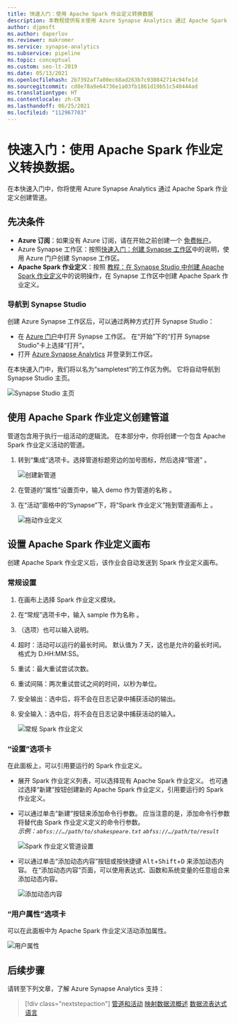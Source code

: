 ```yaml
---
title: 快速入门：使用 Apache Spark 作业定义转换数据
description: 本教程提供有关使用 Azure Synapse Analytics 通过 Apache Spark 作业定义转换数据的分步说明。
author: djpmsft
ms.author: daperlov
ms.reviewer: makromer
ms.service: synapse-analytics
ms.subservice: pipeline
ms.topic: conceptual
ms.custom: seo-lt-2019
ms.date: 05/13/2021
ms.openlocfilehash: 2b7392af7a00ec68ad263b7c930842714c94fe1d
ms.sourcegitcommit: cd8e78a9e64736e1a03fb1861d19b51c540444ad
ms.translationtype: HT
ms.contentlocale: zh-CN
ms.lasthandoff: 06/25/2021
ms.locfileid: "112967703"
---
```

# <a name="quickstart-transform-data-using-apache-spark-job-definition"></a>快速入门：使用 Apache Spark 作业定义转换数据。

在本快速入门中，你将使用 Azure Synapse Analytics 通过 Apache Spark 作业定义创建管道。

## <a name="prerequisites"></a>先决条件

* **Azure 订阅**：如果没有 Azure 订阅，请在开始之前创建一个 [免费帐户](https://azure.microsoft.com/free/)。
* Azure Synapse 工作区：按照[快速入门：创建 Synapse 工作区](quickstart-create-workspace.md)中的说明，使用 Azure 门户创建 Synapse 工作区。
* **Apache Spark 作业定义**：按照 [教程：在 Synapse Studio 中创建 Apache Spark 作业定义](spark/apache-spark-job-definitions.md)中的说明操作，在 Synapse 工作区中创建 Apache Spark 作业定义。


### <a name="navigate-to-the-synapse-studio"></a>导航到 Synapse Studio

创建 Azure Synapse 工作区后，可以通过两种方式打开 Synapse Studio：

* 在 [Azure 门户](https://ms.portal.azure.com/#home)中打开 Synapse 工作区。 在“开始”下的“打开 Synapse Studio”卡上选择“打开”。
* 打开 [Azure Synapse Analytics](https://web.azuresynapse.net/) 并登录到工作区。

在本快速入门中，我们将以名为“sampletest”的工作区为例。 它将自动导航到 Synapse Studio 主页。

![Synapse Studio 主页](media/quickstart-transform-data-using-spark-job-definition/synapse-studio-home.png)

## <a name="create-a-pipeline-with-an-apache-spark-job-definition"></a>使用 Apache Spark 作业定义创建管道

管道包含用于执行一组活动的逻辑流。 在本部分中，你将创建一个包含 Apache Spark 作业定义活动的管道。

1. 转到“集成”选项卡。选择管道标题旁边的加号图标，然后选择“管道” 。

     ![创建新管道](media/doc-common-process/new-pipeline.png)

2. 在管道的“属性”设置页中，输入 demo 作为管道的名称  。

3. 在“活动”窗格中的“Synapse”下，将“Spark 作业定义”拖到管道画布上 。

     ![拖动作业定义](media/quickstart-transform-data-using-spark-job-definition/drag-spark-job-definition.png)


## <a name="set-apache-spark-job-definition-canvas"></a>设置 Apache Spark 作业定义画布

创建 Apache Spark 作业定义后，该作业会自动发送到 Spark 作业定义画布。

### <a name="general-settings"></a>常规设置

1. 在画布上选择 Spark 作业定义模块。

2. 在“常规”选项卡中，输入 sample 作为名称  。

3. （选项）也可以输入说明。

4. 超时：活动可以运行的最长时间。 默认值为 7 天，这也是允许的最长时间。 格式为 D.HH:MM:SS。

5. 重试：最大重试尝试次数。

6. 重试间隔：两次重试尝试之间的时间，以秒为单位。

7. 安全输出：选中后，将不会在日志记录中捕获活动的输出。

8. 安全输入：选中后，将不会在日志记录中捕获活动的输入。

     ![常规 Spark 作业定义](media/quickstart-transform-data-using-spark-job-definition/spark-job-definition-general.png)

### <a name="settings-tab"></a>“设置”选项卡 

在此面板上，可以引用要运行的 Spark 作业定义。

* 展开 Spark 作业定义列表，可以选择现有 Apache Spark 作业定义。 也可通过选择“新建”按钮创建新的 Apache Spark 作业定义，引用要运行的 Spark 作业定义。

* 可以通过单击“新建”按钮来添加命令行参数。 应当注意的是，添加命令行参数将替代由 Spark 作业定义定义的命令行参数。 <br> *示例：`abfss://…/path/to/shakespeare.txt` `abfss://…/path/to/result`* <br>

     ![Spark 作业定义管道设置](media/quickstart-transform-data-using-spark-job-definition/spark-job-definition-pipline-settings.png)

* 可以通过单击“添加动态内容”按钮或按快捷键 <kbd>Alt</kbd>+<kbd>Shift</kbd>+<kbd>D</kbd> 来添加动态内容。 在“添加动态内容”页面，可以使用表达式、函数和系统变量的任意组合来添加动态内容。

     ![添加动态内容](media/quickstart-transform-data-using-spark-job-definition/add-dynamic-content.png)

### <a name="user-properties-tab"></a>“用户属性”选项卡

可以在此面板中为 Apache Spark 作业定义活动添加属性。

![用户属性](media/quickstart-transform-data-using-spark-job-definition/user-properties.png)

## <a name="next-steps"></a>后续步骤

请转至下列文章，了解 Azure Synapse Analytics 支持：

> [!div class="nextstepaction"]
> [管道和活动](../data-factory/concepts-pipelines-activities.md?bc=%2fazure%2fsynapse-analytics%2fbreadcrumb%2ftoc.json&toc=%2fazure%2fsynapse-analytics%2ftoc.json)
> [映射数据流概述](../data-factory/concepts-data-flow-overview.md?bc=%2fazure%2fsynapse-analytics%2fbreadcrumb%2ftoc.json&toc=%2fazure%2fsynapse-analytics%2ftoc.json)
> [数据流表达式语言](../data-factory/data-flow-expression-functions.md?bc=%2fazure%2fsynapse-analytics%2fbreadcrumb%2ftoc.json&toc=%2fazure%2fsynapse-analytics%2ftoc.json)
